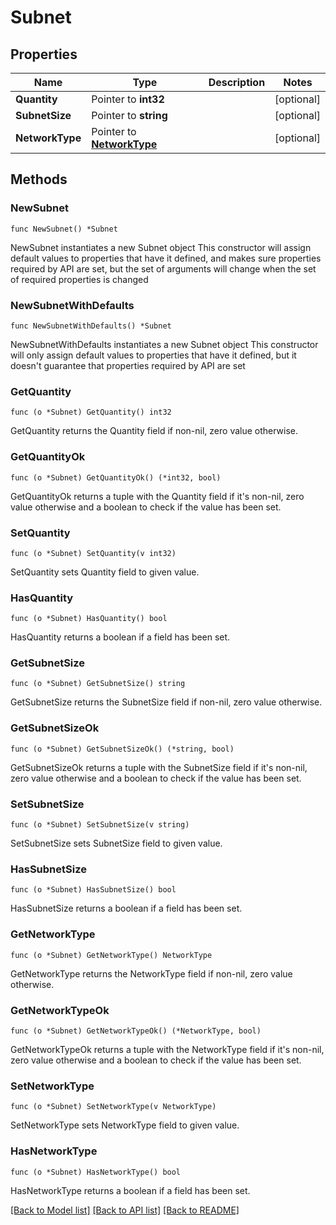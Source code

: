 # Subnet

## Properties

Name | Type | Description | Notes
------------ | ------------- | ------------- | -------------
**Quantity** | Pointer to **int32** |  | [optional] 
**SubnetSize** | Pointer to **string** |  | [optional] 
**NetworkType** | Pointer to [**NetworkType**](NetworkType.md) |  | [optional] 

## Methods

### NewSubnet

`func NewSubnet() *Subnet`

NewSubnet instantiates a new Subnet object
This constructor will assign default values to properties that have it defined,
and makes sure properties required by API are set, but the set of arguments
will change when the set of required properties is changed

### NewSubnetWithDefaults

`func NewSubnetWithDefaults() *Subnet`

NewSubnetWithDefaults instantiates a new Subnet object
This constructor will only assign default values to properties that have it defined,
but it doesn't guarantee that properties required by API are set

### GetQuantity

`func (o *Subnet) GetQuantity() int32`

GetQuantity returns the Quantity field if non-nil, zero value otherwise.

### GetQuantityOk

`func (o *Subnet) GetQuantityOk() (*int32, bool)`

GetQuantityOk returns a tuple with the Quantity field if it's non-nil, zero value otherwise
and a boolean to check if the value has been set.

### SetQuantity

`func (o *Subnet) SetQuantity(v int32)`

SetQuantity sets Quantity field to given value.

### HasQuantity

`func (o *Subnet) HasQuantity() bool`

HasQuantity returns a boolean if a field has been set.

### GetSubnetSize

`func (o *Subnet) GetSubnetSize() string`

GetSubnetSize returns the SubnetSize field if non-nil, zero value otherwise.

### GetSubnetSizeOk

`func (o *Subnet) GetSubnetSizeOk() (*string, bool)`

GetSubnetSizeOk returns a tuple with the SubnetSize field if it's non-nil, zero value otherwise
and a boolean to check if the value has been set.

### SetSubnetSize

`func (o *Subnet) SetSubnetSize(v string)`

SetSubnetSize sets SubnetSize field to given value.

### HasSubnetSize

`func (o *Subnet) HasSubnetSize() bool`

HasSubnetSize returns a boolean if a field has been set.

### GetNetworkType

`func (o *Subnet) GetNetworkType() NetworkType`

GetNetworkType returns the NetworkType field if non-nil, zero value otherwise.

### GetNetworkTypeOk

`func (o *Subnet) GetNetworkTypeOk() (*NetworkType, bool)`

GetNetworkTypeOk returns a tuple with the NetworkType field if it's non-nil, zero value otherwise
and a boolean to check if the value has been set.

### SetNetworkType

`func (o *Subnet) SetNetworkType(v NetworkType)`

SetNetworkType sets NetworkType field to given value.

### HasNetworkType

`func (o *Subnet) HasNetworkType() bool`

HasNetworkType returns a boolean if a field has been set.


[[Back to Model list]](../README.md#documentation-for-models) [[Back to API list]](../README.md#documentation-for-api-endpoints) [[Back to README]](../README.md)



